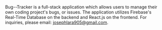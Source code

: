 Bug--Tracker is a full-stack application which allows users to manage their own coding project's bugs, or issues. The application utilizes Firebase's Real-Time Database on the backend and React.js on the frontend. For inquiries, please email: josephlara905@gmail.com.